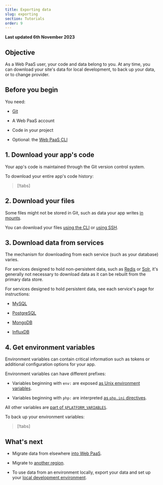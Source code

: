 ```yaml
---
title: Exporting data
slug: exporting
section: Tutorials
order: 9
---
```


**Last updated 6th November 2023**



## Objective  

As a Web PaaS user, your code and data belong to you.
At any time, you can download your site's data for local development, to back up your data, or to change provider.

## Before you begin

You need:

- [Git](https://git-scm.com/downloads)

- A Web PaaS account

- Code in your project

- Optional: the [Web PaaS CLI](../../administration-cli)


## 1. Download your app's code

Your app's code is maintained through the Git version control system.

To download your entire app's code history:

> [!tabs]      

## 2. Download your files

Some files might not be stored in Git,
such as data your app writes [in mounts](../../create-apps-app-reference#mounts).

You can download your files [using the CLI](../../development-file-transfer#transfer-files-using-the-cli) or [using SSH](../../development-file-transfer#transfer-files-using-an-ssh-client).

## 3. Download data from services

The mechanism for downloading from each service (such as your database) varies.

For services designed to hold non-persistent data, such as [Redis](../../add-services-redis) or [Solr](../../add-services-solr),
it's generally not necessary to download data as it can be rebuilt from the primary data store.

For services designed to hold persistent data, see each service's page for instructions:

- [MySQL](../../add-services-mysql#exporting-data)

- [PostgreSQL](../../add-services-postgresql#exporting-data)

- [MongoDB](../../add-services-mongodb#exporting-data)

- [InfluxDB](../../add-services-influxdb#export-data)


## 4. Get environment variables

Environment variables can contain critical information such as tokens or additional configuration options for your app.

Environment variables can have different prefixes:

- Variables beginning with `env:` are exposed [as Unix environment variables](../../development-variables#top-level-environment-variables).

- Variables beginning with `php:` are interpreted [as `php.ini` directives](../../development-variables#php-specific-variables).


All other variables are [part of `$PLATFORM_VARIABLES`](../../development-variables/use-variables#use-provided-variables).

To back up your environment variables:

> [!tabs]      

## What's next

- Migrate data from elsewhere [into Web PaaS](../migrating).

- Migrate to [another region](../../projects-region-migration).

- To use data from an environment locally, export your data and set up your [local development environment](../../development-local).

